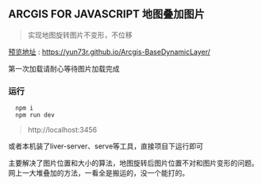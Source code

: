 ## ARCGIS FOR JAVASCRIPT 地图叠加图片
> 实现地图旋转图片不变形，不位移

[预览地址](https://yun73r.github.io/Arcgis-BaseDynamicLayer/) : https://yun73r.github.io/Arcgis-BaseDynamicLayer/

第一次加载请耐心等待图片加载完成

### 运行
```
  npm i
  npm run dev
```
> http://localhost:3456

或者本机装了liver-server、serve等工具，直接项目下运行即可

主要解决了图片位置和大小的算法，地图旋转后图片位置不对和图片变形的问题。网上一大堆叠加的方法，一看全是搬运的，没一个能打的。
